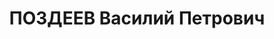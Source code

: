---
title: ПОЗДЕЕВ Василий Петрович
description: 'Род. в 1887, Ярославль, русский, обр.: неполное среднее, член ВКП(б).
  Проживал: Москва, ул. Новорязанская, д. 38, кв. 23. Начальник Транспортного управления
  Наркомата тяжелой промышленности СССР.

  Арестован 26.07.1937. Обв. в вредительстве и участии в антисоветской правотроцкистской
  шпионско-диверсионной организации на ж.-д. транспорте. Приговор: ВК ВС СССР, 26.11.1937
  – ВМН. Расстрелян 26.11.1937, г.Москва.

  Реабилитирован ВК ВС СССР 06.06.1956'
---